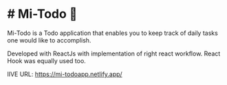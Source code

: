 # # Mi-Todo :rocket:
Mi-Todo is a Todo application that enables you to keep track of daily tasks one would like to accomplish.

Developed with ReactJs with implementation of right react workflow. 
React Hook was equally used too.

lIVE URL: https://mi-todoapp.netlify.app/
